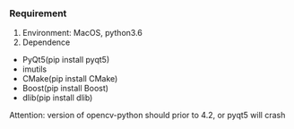 ### Requirement
1. Environment: MacOS, python3.6
2. Dependence
- PyQt5(pip install pyqt5)
- imutils
- CMake(pip install CMake)
- Boost(pip install Boost)
- dlib(pip install dlib)

Attention: version of opencv-python should prior to 4.2, or pyqt5 will crash